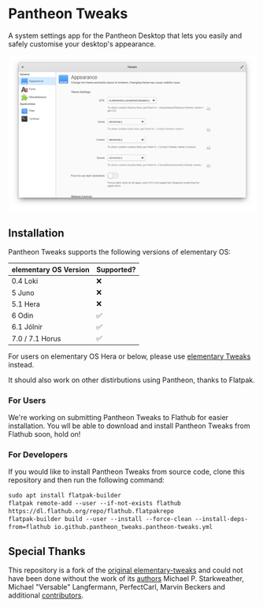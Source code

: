 # Pantheon Tweaks
A system settings app for the Pantheon Desktop that lets you easily and safely customise your desktop's appearance.

![sample](data/screenshot.png)

## Installation
Pantheon Tweaks supports the following versions of elementary OS:

  elementary OS Version | Supported?      |
  --------------------- | --------------- |
  0.4 Loki              | ❌
  5 Juno                | ❌
  5.1 Hera              | ❌
  6 Odin                | ✅
  6.1 Jólnir            | ✅
  7.0 / 7.1 Horus       | ✅

For users on elementary OS Hera or below, please use [elementary Tweaks](https://github.com/elementary-tweaks/elementary-tweaks) instead.

It should also work on other distirbutions using Pantheon, thanks to Flatpak.

### For Users
We're working on submitting Pantheon Tweaks to Flathub for easier installation. You wll be able to download and install Pantheon Tweaks from Flathub soon, hold on!

<!-- TODO Replace with these lines when it's available on Flathub -->
<!--
You can download and install Pantheon Tweaks from Flathub:

[<img src="https://flathub.org/assets/badges/flathub-badge-en.svg" width="160" alt="Download on Flathub">](https://flathub.org/apps/io.github.pantheon_tweaks.pantheon-tweaks)

You can launch it from the app launcher after installation.

> [!TIP]
> Pantheon Tweaks (and its ancestor, elementary Tweaks) was a plug of System Setting and we'd provided it through PPA for a long time, but it's an independent Flatpak app since 2.0.0.
-->

### For Developers
If you would like to install Pantheon Tweaks from source code, clone this repository and then run the following command:

```
sudo apt install flatpak-builder
flatpak remote-add --user --if-not-exists flathub https://dl.flathub.org/repo/flathub.flatpakrepo
flatpak-builder build --user --install --force-clean --install-deps-from=flathub io.github.pantheon_tweaks.pantheon-tweaks.yml
```

## Special Thanks
This repository is a fork of the [original elementary-tweaks](https://launchpad.net/elementary-tweaks) and could not have been done without the work of its [authors](AUTHORS) Michael P. Starkweather, Michael "Versable" Langfermann, PerfectCarl, Marvin Beckers and additional [contributors](CONTRIBUTORS).
